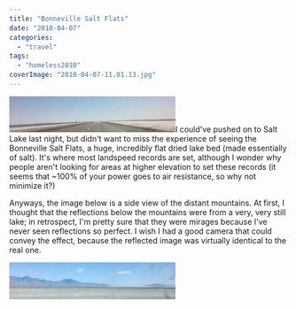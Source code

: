 ```yaml
---
title: "Bonneville Salt Flats"
date: "2010-04-07"
categories: 
  - "travel"
tags: 
  - "homeless2010"
coverImage: "2010-04-07-11.01.13.jpg"
---
```


[![](images/2010-04-07-11.01.13-300x65.jpg)](http://www.rdchambers.net/wp-content/uploads/2010/04/2010-04-07-11.01.13.jpg)I could've pushed on to Salt Lake last night, but didn't want to miss the experience of seeing the Bonneville Salt Flats, a huge, incredibly flat dried lake bed (made essentially of salt). It's where most landspeed records are set, although I wonder why people aren't looking for areas at higher elevation to set these records (it seems that ~100% of your power goes to air resistance, so why not minimize it?)  
  
Anyways, the image below is a side view of the distant mountains. At first, I thought that the reflections below the mountains were from a very, very still lake; in retrospect, I'm pretty sure that they were mirages because I've never seen reflections so perfect. I wish I had a good camera that could convey the effect, because the reflected image was virtually identical to the real one.  
  
[![](images/2010-04-07-11.18.20-300x67.jpg)](http://www.rdchambers.net/wp-content/uploads/2010/04/2010-04-07-11.18.20.jpg)
